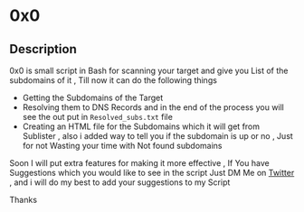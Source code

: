 # 0x0

Description 
------------

0x0 is small script in Bash for scanning your target and give you List of the subdomains of it , Till now it can do the following things 
+ Getting the Subdomains of the Target 
+ Resolving them to DNS Records and in the end of the process you will see the out put in `Resolved_subs.txt` file 
+ Creating an HTML file for the Subdomains which it will get from Sublister , also i added way to tell you if the subdomain is up or no , Just for not Wasting your time with Not found subdomains

Soon I will put extra features for making it more effective , If You have Suggestions which you would like to see in the script Just DM Me on [Twitter](https://twitter.com/Mahmoud0x00) , and i will do my best to add your suggestions to my Script


Thanks
